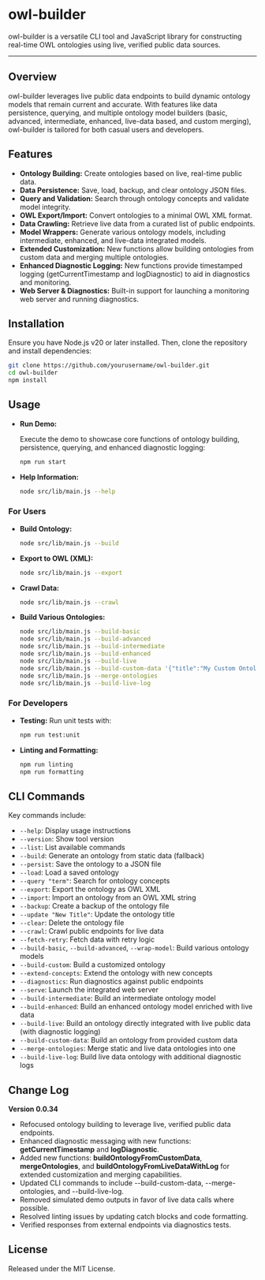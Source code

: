 # owl-builder

owl-builder is a versatile CLI tool and JavaScript library for constructing real-time OWL ontologies using live, verified public data sources.

---

## Overview

owl-builder leverages live public data endpoints to build dynamic ontology models that remain current and accurate. With features like data persistence, querying, and multiple ontology model builders (basic, advanced, intermediate, enhanced, live-data based, and custom merging), owl-builder is tailored for both casual users and developers.

## Features

- **Ontology Building:** Create ontologies based on live, real-time public data.
- **Data Persistence:** Save, load, backup, and clear ontology JSON files.
- **Query and Validation:** Search through ontology concepts and validate model integrity.
- **OWL Export/Import:** Convert ontologies to a minimal OWL XML format.
- **Data Crawling:** Retrieve live data from a curated list of public endpoints.
- **Model Wrappers:** Generate various ontology models, including intermediate, enhanced, and live-data integrated models.
- **Extended Customization:** New functions allow building ontologies from custom data and merging multiple ontologies.
- **Enhanced Diagnostic Logging:** New functions provide timestamped logging (getCurrentTimestamp and logDiagnostic) to aid in diagnostics and monitoring.
- **Web Server & Diagnostics:** Built-in support for launching a monitoring web server and running diagnostics.

## Installation

Ensure you have Node.js v20 or later installed. Then, clone the repository and install dependencies:

```bash
git clone https://github.com/yourusername/owl-builder.git
cd owl-builder
npm install
```

## Usage

- **Run Demo:**

  Execute the demo to showcase core functions of ontology building, persistence, querying, and enhanced diagnostic logging:
  
  ```bash
  npm run start
  ```

- **Help Information:**

  ```bash
  node src/lib/main.js --help
  ```

### For Users

- **Build Ontology:**
  ```bash
  node src/lib/main.js --build
  ```

- **Export to OWL (XML):**
  ```bash
  node src/lib/main.js --export
  ```

- **Crawl Data:**
  ```bash
  node src/lib/main.js --crawl
  ```

- **Build Various Ontologies:**
  ```bash
  node src/lib/main.js --build-basic
  node src/lib/main.js --build-advanced
  node src/lib/main.js --build-intermediate
  node src/lib/main.js --build-enhanced
  node src/lib/main.js --build-live
  node src/lib/main.js --build-custom-data '{"title":"My Custom Ontology", "concepts":["CustomConcept"]}'
  node src/lib/main.js --merge-ontologies
  node src/lib/main.js --build-live-log
  ```

### For Developers

- **Testing:** Run unit tests with:

  ```bash
  npm run test:unit
  ```

- **Linting and Formatting:**

  ```bash
  npm run linting
  npm run formatting
  ```

## CLI Commands

Key commands include:

- `--help`: Display usage instructions
- `--version`: Show tool version
- `--list`: List available commands
- `--build`: Generate an ontology from static data (fallback)
- `--persist`: Save the ontology to a JSON file
- `--load`: Load a saved ontology
- `--query "term"`: Search for ontology concepts
- `--export`: Export the ontology as OWL XML
- `--import`: Import an ontology from an OWL XML string
- `--backup`: Create a backup of the ontology file
- `--update "New Title"`: Update the ontology title
- `--clear`: Delete the ontology file
- `--crawl`: Crawl public endpoints for live data
- `--fetch-retry`: Fetch data with retry logic
- `--build-basic`, `--build-advanced`, `--wrap-model`: Build various ontology models
- `--build-custom`: Build a customized ontology
- `--extend-concepts`: Extend the ontology with new concepts
- `--diagnostics`: Run diagnostics against public endpoints
- `--serve`: Launch the integrated web server
- `--build-intermediate`: Build an intermediate ontology model
- `--build-enhanced`: Build an enhanced ontology model enriched with live data
- `--build-live`: Build an ontology directly integrated with live public data (with diagnostic logging)
- `--build-custom-data`: Build an ontology from provided custom data
- `--merge-ontologies`: Merge static and live data ontologies into one
- `--build-live-log`: Build live data ontology with additional diagnostic logs

## Change Log

**Version 0.0.34**
- Refocused ontology building to leverage live, verified public data endpoints.
- Enhanced diagnostic messaging with new functions: **getCurrentTimestamp** and **logDiagnostic**.
- Added new functions: **buildOntologyFromCustomData**, **mergeOntologies**, and **buildOntologyFromLiveDataWithLog** for extended customization and merging capabilities.
- Updated CLI commands to include --build-custom-data, --merge-ontologies, and --build-live-log.
- Removed simulated demo outputs in favor of live data calls where possible.
- Resolved linting issues by updating catch blocks and code formatting.
- Verified responses from external endpoints via diagnostics tests.

## License

Released under the MIT License.
